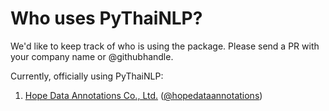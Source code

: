 # Who uses PyThaiNLP?

We'd like to keep track of who is using the package. Please send a PR with your company name or @githubhandle.

Currently, officially using PyThaiNLP:

1. [Hope Data Annotations Co., Ltd.](https://hopedata.org) ([@hopedataannotations](https://github.com/hopedataannotaions))
